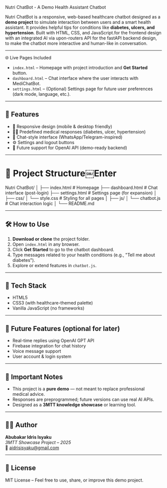 Nutri ChatBot - A Demo Health Assistant Chatbot

Nutri ChatBot is a responsive, web-based healthcare chatbot designed as a **demo project** to simulate interaction between users and a smart health assistant. It provides helpful tips for conditions like **diabetes, ulcers, and hypertension**. Built with HTML, CSS, and JavaScript.for the frontend design with an integrated AI via upon-routers API for the fastAPI backend design, to make the chatbot more interactive and human-like in conversation.

---

 🌐 Live Pages Included

- `index.html` – Homepage with project introduction and **Get Started** button.
- `dashboard.html` – Chat interface where the user interacts with MediChatBot.
- `settings.html` – (Optional) Settings page for future user preferences (dark mode, language, etc.).

---

## 🧰 Features

- 📱 Responsive design (mobile & desktop friendly)
- 🧑‍⚕️ Predefined medical responses (diabetes, ulcer, hypertension)
- 💬 Chat-style interface (WhatsApp/Telegram-inspired)
- ⚙️ Settings and logout buttons
- 🧠 Future support for OpenAI  API (demo-ready backend)

---

# 📂 Project Structure￼Enter
Nutri ChatBot/ │ ├── index.html           # Homepage ├── dashboard.html       # Chat interface (post-login) ├── settings.html        # Settings page (for expansion) │ ├── css/ │   └── style.css        # Styling for all pages │ ├── js/ │   └── chatbot.js       # Chat interaction logic │ └── README.md


---

## 🛠 How to Use

1. **Download or clone** the project folder.
2. Open `index.html` in any browser.
3. Click **Get Started** to go to the chatbot dashboard.
4. Type messages related to your health conditions (e.g., "Tell me about diabetes").
5. Explore or extend features in `chatbot.js`.

---

## 🧪 Tech Stack

- HTML5
- CSS3 (with healthcare-themed palette)
- Vanilla JavaScript (no frameworks)

---

## 🔮 Future Features (optional for later)

- Real-time replies using OpenAI GPT API
- Firebase integration for chat history
- Voice message support
- User account & login system

---

## 📌 Important Notes

- This project is a **pure demo** — not meant to replace professional medical advice.
- Responses are preprogrammed; future versions can use real AI APIs.
- Designed as a **3MTT knowledge showcase** or learning tool.

---

## 👨‍💻 Author

**Abubakar Idris Isyaku**  
_3MTT Showcase Project – 2025_  
📧 aidrisisyaku@gmail.com

---

## 📜 License

MIT License – Feel free to use, share, or improve this demo project.
